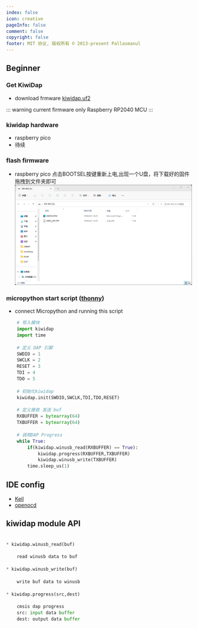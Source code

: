 ```yaml
---
index: false
icon: creative
pageInfo: false
comment: false  
copyright: false
footer: MIT 协议, 版权所有 © 2013-present Pallasmanul
---
```


## Beginner

### Get KiwiDap

* download frmware [kiwidap.uf2](https://github.com/kiwidap/kiwidap/releases/download/1.0/kiwidap.uf2)  

::: warning
current firmware only Raspberry RP2040 MCU
:::

### kiwidap hardware
* raspberry pico 
* 待续


### flash firmware
* raspberry pico 
    点击BOOTSEL按键重新上电,出现一个U盘，将下载好的固件拖拽到文件夹即可
    ![rp2040](./vuepress/public/../../../.vuepress/public/rp2040_msc_download.png)



### micropython start script ([thonny](https://thonny.org/))

*  connect Micropython and running this script
``` python
    # 导入模块
    import kiwidap
    import time

    # 定义 DAP 引脚
    SWDIO = 1
    SWCLK = 2
    RESET = 3
    TDI = 4
    TDO = 5

    # 初始化kiwidap
    kiwidap.init(SWDIO,SWCLK,TDI,TDO,RESET)

    # 定义接收 发送 buf
    RXBUFFER = bytearray(64)
    TXBUFFER = bytearray(64)

    # 调用DAP Progress
    while True:
        if(kiwidap.winusb_read(RXBUFFER) == True):
            kiwidap.progress(RXBUFFER,TXBUFFER)
            kiwidap.winusb_write(TXBUFFER)
        time.sleep_us(1)
```




## IDE config
* [Keil](https://www.keil.com/) 
* [openocd](https://gnutoolchains.com/arm-eabi/openocd/)



## kiwidap module API

``` python

* kiwidap.winusb_read(buf) 

    read winusb data to buf

* kiwidap.winusb_write(buf)

    write buf data to winusb

* kiwidap.progress(src,dest)

    cmsis dap progress
    src: input data buffer
    dest: output data buffer

```


